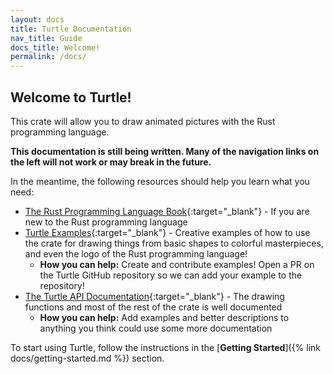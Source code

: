 ```yaml
---
layout: docs
title: Turtle Documentation
nav_title: Guide
docs_title: Welcome!
permalink: /docs/
---
```


## Welcome to Turtle!

This crate will allow you to draw animated pictures with the Rust programming
language.

**This documentation is still being written. Many of the navigation links on the
left will not work or may break in the future.**

In the meantime, the following resources should help you learn what you need:

* [The Rust Programming Language Book](https://doc.rust-lang.org/book/second-edition/){:target="_blank"} - If you are new to the Rust programming language
* [Turtle Examples](https://github.com/sunjay/turtle/tree/master/examples){:target="_blank"} - Creative examples of how to use the crate for drawing things from basic shapes to colorful masterpieces, and even the logo of the Rust programming language!
  * **How you can help:** Create and contribute examples! Open a PR on the Turtle
    GitHub repository so we can add your example to the repository!
* [The Turtle API Documentation](https://docs.rs/turtle){:target="_blank"} - The drawing
  functions and most of the rest of the crate is well documented
  * **How you can help:** Add examples and better descriptions to anything you
    think could use some more documentation

To start using Turtle, follow the instructions in the
[**Getting Started**]({% link docs/getting-started.md %}) section.
